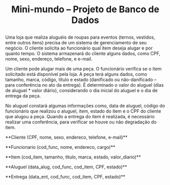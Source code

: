 # <p align=center> **Mini-mundo – Projeto de Banco de Dados** </p>

Uma loja que realiza aluguéis de roupas para eventos (ternos, vestidos, entre outros itens) precisa de um sistema de gerenciamento de seu negócio. O cliente solicita ao funcionário qual item deseja alugar e por quanto tempo. O sistema armazenará do cliente alguns dados, como CPF, nome, sexo, endereço, telefone, e e-mail.

Um cliente pode alugar mais de uma peça. O funcionário verifica se o item solicitado está disponível pela loja. A peça terá alguns dados, como tamanho, marca, código, título e estado (danificado ou não-danificado – para conferência no ato da entrega). É determinado o valor do aluguel (dias de aluguel * valor diário), considerando o dia inicial do aluguel e o dia de entrega da peça.

No aluguel constará algumas informações como, data de aluguel, código do funcionário que realizou o aluguel, item, estado do item e o CPF do cliente que alugou a peça. Quando a entrega do item é realizada, é necessário realizar uma conferência, para verificar se houve ou não degradação do item.

<p> **Cliente (CPF, nome, sexo, endereco, telefone, e-mail)** </p>
<p> **Funcionario (cod_func, nome, endereco, cargo)** </p>
<p> **Item (cod_item, tamanho, titulo, marca, estado, valor_diario)** </p>
<p> **Aluguel (data_alug, cod_func, cod_item, CPF, estado)** </p>
<p> **Entrega (data_ent, cod_func, cod_item, CPF, estado)** </p>
